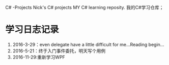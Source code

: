 C# -Projects
Nick's C# projects
MY C# learning reposity.
我的C#学习仓库；

# 学习日志记录

1. 2016-3-29：even delegate have a little difficult for me...Reading begin...
2. 2016-5-21：终于入门事件委托，明天写个用例
3. 2016-11-29:重新学习WPF
